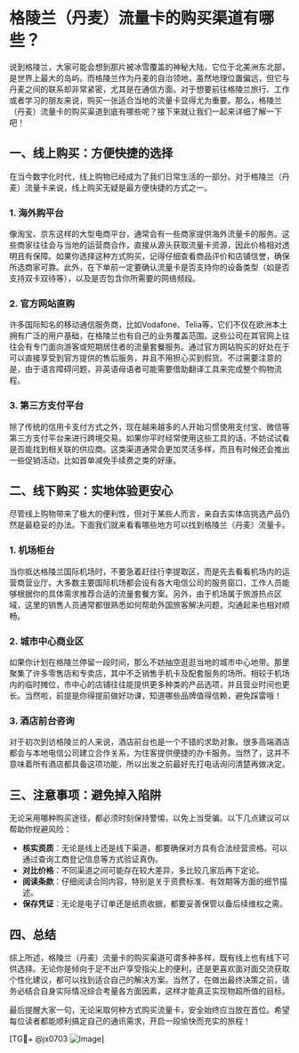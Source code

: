 # 格陵兰（丹麦）流量卡的购买渠道有哪些？

说到格陵兰，大家可能会想到那片被冰雪覆盖的神秘大陆，它位于北美洲东北部，是世界上最大的岛屿。而格陵兰作为丹麦的自治领地，虽然地理位置偏远，但它与丹麦之间的联系却非常紧密，尤其是在通信方面。对于想要前往格陵兰旅行、工作或者学习的朋友来说，购买一张适合当地的流量卡显得尤为重要。那么，格陵兰（丹麦）流量卡的购买渠道到底有哪些呢？接下来就让我们一起来详细了解一下吧！

## 一、线上购买：方便快捷的选择

在当今数字化时代，线上购物已经成为了我们日常生活的一部分。对于格陵兰（丹麦）流量卡来说，线上购买无疑是最方便快捷的方式之一。

### 1. 海外购平台
像淘宝、京东这样的大型电商平台，通常会有一些商家提供海外流量卡的服务。这些商家往往会与当地的运营商合作，直接从源头获取流量卡资源，因此价格相对透明且有保障。如果你选择这种方式购买，记得仔细查看商品评价和店铺信誉，确保所选商家可靠。此外，在下单前一定要确认流量卡是否支持你的设备类型（如是否支持双卡双待等），以及是否包含你所需要的网络频段。

### 2. 官方网站直购
许多国际知名的移动通信服务商，比如Vodafone、Telia等，它们不仅在欧洲本土拥有广泛的用户基础，在格陵兰也有自己的业务覆盖范围。这些公司在其官网上往往会有专门面向游客或短期居住者的流量套餐服务。通过官方网站购买的好处在于可以直接享受到官方提供的售后服务，并且不用担心买到假货。不过需要注意的是，由于语言障碍问题，非英语母语者可能需要借助翻译工具来完成整个购物流程。

### 3. 第三方支付平台
除了传统的信用卡支付方式之外，现在越来越多的人开始习惯使用支付宝、微信等第三方支付平台来进行跨境交易。如果你平时经常使用这些工具的话，不妨试试看是否能找到相关联的供应商。这类渠道通常会更加灵活多样，而且有时候还会推出一些促销活动，比如首单减免手续费之类的好康。

## 二、线下购买：实地体验更安心

尽管线上购物带来了极大的便利性，但对于某些人而言，亲自去实体店挑选产品仍然是最稳妥的办法。下面我们就来看看哪些地方可以找到格陵兰（丹麦）流量卡。

### 1. 机场柜台
当你抵达格陵兰国际机场时，不要急着赶往行李提取区，而是先去看看机场内的运营商营业厅。大多数主要国际机场都会设有各大电信公司的服务窗口，工作人员能够根据你的具体需求推荐合适的流量套餐方案。另外，由于机场属于旅游热点区域，这里的销售人员通常都很熟悉如何帮助外国旅客解决问题，沟通起来也相对顺畅。

### 2. 城市中心商业区
如果你计划在格陵兰停留一段时间，那么不妨抽空逛逛当地的城市中心地带。那里聚集了许多零售店和专卖店，其中不乏销售手机卡及配套服务的场所。相较于机场内的临时摊位，市中心的店铺往往能提供更多种类的产品选项，并且营业时间也更长。当然啦，前提是你得提前做好功课，知道哪些品牌值得信赖，避免踩雷哦！

### 3. 酒店前台咨询
对于初次到访格陵兰的人来说，酒店前台也是一个不错的求助对象。很多高端酒店都会与本地电信公司建立合作关系，为住客提供便捷的办卡服务。当然了，这并不意味着所有酒店都具备这项功能，所以出发之前最好先打电话询问清楚再做决定。

## 三、注意事项：避免掉入陷阱

无论采用哪种购买途径，都必须时刻保持警惕，以免上当受骗。以下几点建议可以帮助你规避风险：

- **核实资质**：无论是线上还是线下渠道，都要确保对方具有合法经营资格。可以通过查询工商登记信息等方式验证真伪。
- **对比价格**：不同渠道之间可能存在较大差异，多比较几家后再下定论。
- **阅读条款**：仔细阅读合同内容，特别是关于资费标准、有效期等方面的细节描述。
- **保存凭证**：无论是电子订单还是纸质收据，都要妥善保管以备后续维权之需。

## 四、总结

综上所述，格陵兰（丹麦）流量卡的购买渠道可谓多种多样，既有线上也有线下可供选择。无论你是倾向于足不出户享受指尖上的便利，还是更喜欢面对面交流获取个性化建议，都可以找到适合自己的解决方案。当然了，在做出最终决策之前，请务必结合自身实际情况综合考量各方面因素，这样才能真正实现物超所值的目标。

最后提醒大家一句，无论采取何种方式购买流量卡，安全始终应当放在首位。希望每位读者都能顺利搞定自己的通讯需求，开启一段愉快而充实的旅程！

[TG💪+ @jx0703 ![Image](https://github.com/user-attachments/assets/dbca1d08-cadb-493c-b0ec-ad6f7a83f270)]